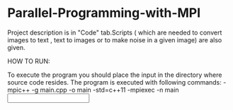 # Parallel-Programming-with-MPI

Project description is in "Code" tab.Scripts ( which are needed to convert images to text , text to images or to make noise in a given image) are also given.

HOW TO RUN:

To execute the program you should place the input in the directory where source code resides.
The program is executed with following commands:
-mpic++ -g main.cpp -o main -std=c++11
-mpiexec -n <number of processor> main <input file> <output file> <beta value> <pi value>
  
  
